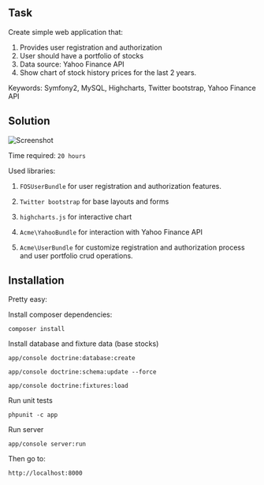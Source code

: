 Task
------------

Create simple web application that:

1) Provides user registration and authorization
2) User should have a portfolio of stocks
3) Data source: Yahoo Finance API
4) Show chart of stock history prices for the last 2 years.

Keywords: Symfony2, MySQL, Highcharts, Twitter bootstrap, Yahoo Finance API

Solution
--------------
![Screenshot](https://cloud.githubusercontent.com/assets/7060998/10016364/2092c042-612f-11e5-8cd2-7925888592e5.png "Screenshot")


Time required: `20 hours`

Used libraries: 

1) `FOSUserBundle` for user registration and authorization features.

2) `Twitter bootstrap` for base layouts and forms

3) `highcharts.js` for interactive chart

4) `Acme\YahooBundle` for interaction with Yahoo Finance API

5) `Acme\UserBundle` for customize registration and authorization process and user portfolio crud operations.


Installation
--------------
Pretty easy: 

Install composer dependencies:

`composer install`

Install database and fixture data (base stocks)

`app/console doctrine:database:create`

`app/console doctrine:schema:update --force`

`app/console doctrine:fixtures:load`

Run unit tests

`phpunit -c app`

Run server

`app/console server:run`

Then go to:

`http://localhost:8000`







